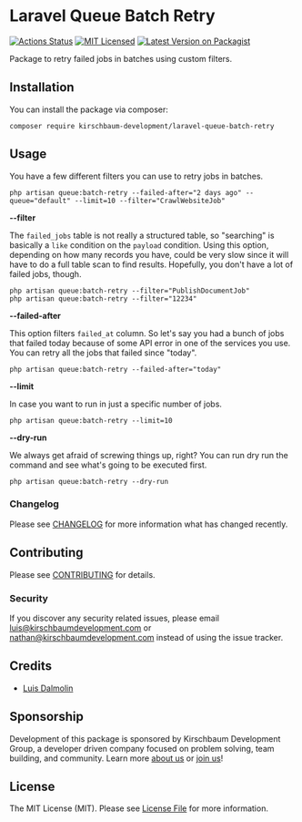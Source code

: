 # Laravel Queue Batch Retry

[![Actions Status](https://github.com/kirschbaum-development/laravel-queue-batch-retry/workflows/tests/badge.svg)](https://github.com/kirschbaum-development/laravel-queue-batch-retry/actions)
[![MIT Licensed](https://img.shields.io/badge/license-MIT-brightgreen.svg?style=flat-square)](LICENSE.md)
[![Latest Version on Packagist](https://img.shields.io/packagist/v/kirschbaum-development/laravel-queue-batch-retry.svg?style=flat-square)](https://packagist.org/packages/kirschbaum-development/laravel-queue-batch-retry)

Package to retry failed jobs in batches using custom filters.

## Installation

You can install the package via composer:

```console
composer require kirschbaum-development/laravel-queue-batch-retry
```

## Usage

You have a few different filters you can use to retry jobs in batches.

```console
php artisan queue:batch-retry --failed-after="2 days ago" --queue="default" --limit=10 --filter="CrawlWebsiteJob"
```

**--filter**

The `failed_jobs` table is not really a structured table, so "searching" is basically a `like` condition on the `payload` condition. Using this option, depending on how many records you have, could be very slow since it will have to do a full table scan to find results. Hopefully, you don't have a lot of failed jobs, though.

```console
php artisan queue:batch-retry --filter="PublishDocumentJob"
php artisan queue:batch-retry --filter="12234"
```

**--failed-after**

This option filters `failed_at` column. So let's say you had a bunch of jobs that failed today because of some API error in one of the services you use. You can retry all the jobs that failed since "today".

```console
php artisan queue:batch-retry --failed-after="today"
```

**--limit**

In case you want to run in just a specific number of jobs.

```console
php artisan queue:batch-retry --limit=10
```

**--dry-run**

We always get afraid of screwing things up, right? You can run dry run the command and see what's going to be executed first.

```console
php artisan queue:batch-retry --dry-run
```

### Changelog

Please see [CHANGELOG](CHANGELOG.md) for more information what has changed recently.

## Contributing

Please see [CONTRIBUTING](CONTRIBUTING.md) for details.

### Security

If you discover any security related issues, please email luis@kirschbaumdevelopment.com or nathan@kirschbaumdevelopment.com instead of using the issue tracker.

## Credits

- [Luis Dalmolin](https://github.com/luisdalmolin)

## Sponsorship

Development of this package is sponsored by Kirschbaum Development Group, a developer driven company focused on problem solving, team building, and community. Learn more [about us](https://kirschbaumdevelopment.com) or [join us](https://kirschbaumdevelopment.com/careers)!

## License

The MIT License (MIT). Please see [License File](LICENSE.md) for more information.
